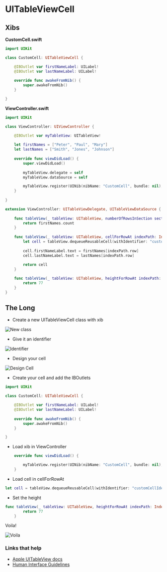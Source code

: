 # UITableViewCell

## Xibs

**CustomCell.swift**

```swift
import UIKit

class CustomCell: UITableViewCell {

    @IBOutlet var firstNameLabel: UILabel!
    @IBOutlet var lastNameLabel: UILabel!
    
    override func awakeFromNib() {
        super.awakeFromNib()
    }

}
```

**ViewController.swift**

```swift
import UIKit

class ViewController: UIViewController {

    @IBOutlet var myTableView: UITableView!
    
    let firstNames = ["Peter", "Paul", "Mary"]
    let lastNames = ["Smith", "Jones", "Johnson"]
    
    override func viewDidLoad() {
        super.viewDidLoad()
        
        myTableView.delegate = self
        myTableView.dataSource = self

        myTableView.register(UINib(nibName: "CustomCell", bundle: nil), forCellReuseIdentifier: "customCellIdentifier")
    }
    
}

extension ViewController: UITableViewDelegate, UITableViewDataSource {
    
    func tableView(_ tableView: UITableView, numberOfRowsInSection section: Int) -> Int {
        return firstNames.count
    }
    
    func tableView(_ tableView: UITableView, cellForRowAt indexPath: IndexPath) -> UITableViewCell {
        let cell = tableView.dequeueReusableCell(withIdentifier: "customCellIdentifier", for: indexPath) as! CustomCell
        
        cell.firstNameLabel.text = firstNames[indexPath.row]
        cell.lastNameLabel.text = lastNames[indexPath.row]
        
        return cell
    }

    func tableView(_ tableView: UITableView, heightForRowAt indexPath: IndexPath) -> CGFloat {
        return 77
    }
}
```

## The Long

* Create a new UITableViewCell class with xib

![New class](https://github.com/jrasmusson/ios-starter-kit/blob/master/basics/UITableViewCell/images/newclass.png)

* Give it an identifier

![Identifier](https://github.com/jrasmusson/ios-starter-kit/blob/master/basics/UITableViewCell/images/identifier.png)


* Design your cell

![Design Cell](https://github.com/jrasmusson/ios-starter-kit/blob/master/basics/UITableViewCell/images/design.png)

* Create your cell and add the IBOutlets

```swift
import UIKit

class CustomCell: UITableViewCell {

    @IBOutlet var firstNameLabel: UILabel!
    @IBOutlet var lastNameLabel: UILabel!
    
    override func awakeFromNib() {
        super.awakeFromNib()
    }

}
```

* Load xib in ViewController

```swift
    override func viewDidLoad() {

        myTableView.register(UINib(nibName: "CustomCell", bundle: nil), forCellReuseIdentifier: "customCellIdentifier")
    }
```

* Load cell in cellForRowAt

```swift
let cell = tableView.dequeueReusableCell(withIdentifier: "customCellIdentifier", for: indexPath) as! CustomCell
```

* Set the height

```swift
func tableView(_ tableView: UITableView, heightForRowAt indexPath: IndexPath) -> CGFloat {
        return 77
    }
```

Voila!

![Voila](https://github.com/jrasmusson/ios-starter-kit/blob/master/basics/UITableViewCell/images/voila.png)

### Links that help
* [Apple UITableView docs](https://developer.apple.com/documentation/uikit/uitableviewcell)
* [Human Interface Guidelines](https://developer.apple.com/design/human-interface-guidelines/ios/views/tables)
